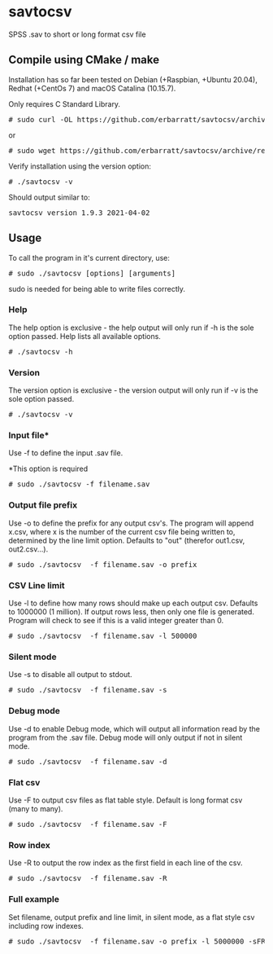 # savtocsv
SPSS .sav to short or long format csv file

<h2>Compile using CMake / make</h2>

Installation has so far been tested on Debian (+Raspbian, +Ubuntu 20.04), Redhat (+CentOs 7) and macOS Catalina (10.15.7).

Only requires C Standard Library.

<pre># sudo curl -OL https://github.com/erbarratt/savtocsv/archive/refs/heads/main.tar.gz</pre>

or

<pre># sudo wget https://github.com/erbarratt/savtocsv/archive/refs/heads/main.tar.gz</pre>

Verify installation using the version option:

<pre># ./savtocsv -v</pre>

Should output similar to:

<pre>savtocsv version 1.9.3 2021-04-02</pre>

<h2>Usage</h2>

To call the program in it's current directory, use:

<pre># sudo ./savtocsv [options] [arguments]</pre>

sudo is needed for being able to write files correctly.

<h3>Help</h3>

The help option is exclusive - the help output will only run if -h is the sole option passed. Help lists all available options.

<pre># ./savtocsv -h</pre>

<h3>Version</h3>

The version option is exclusive - the version output will only run if -v is the sole option passed.

<pre># ./savtocsv -v</pre>

<h3>Input file*</h3>

Use -f to define the input .sav file.

*This option is required

<pre># sudo ./savtocsv -f filename.sav</pre>

<h3>Output file prefix</h3>

Use -o to define the prefix for any output csv's. The program will append x.csv, where x is the number of the current csv file being written to, determined by the line limit option. Defaults to "out" (therefor out1.csv, out2.csv...).

<pre># sudo ./savtocsv  -f filename.sav -o prefix</pre>

<h3>CSV Line limit</h3>

Use -l to define how many rows should make up each output csv. Defaults to 1000000 (1 million). If output rows less, then only one file is generated. Program will check to see if this is a valid integer greater than 0.

<pre># sudo ./savtocsv  -f filename.sav -l 500000</pre>

<h3>Silent mode</h3>

Use -s to disable all output to stdout.

<pre># sudo ./savtocsv  -f filename.sav -s</pre>

<h3>Debug mode</h3>

Use -d to enable Debug mode, which will output all information read by the program from the .sav file. Debug mode will only output if not in silent mode.

<pre># sudo ./savtocsv  -f filename.sav -d</pre>

<h3>Flat csv</h3>

Use -F to output csv files as flat table style. Default is long format csv (many to many).

<pre># sudo ./savtocsv  -f filename.sav -F</pre>

<h3>Row index</h3>

Use -R to output the row index as the first field in each line of the csv.

<pre># sudo ./savtocsv  -f filename.sav -R</pre>

<h3>Full example</h3>

Set filename, output prefix and line limit, in silent mode, as a flat style csv including row indexes.

<pre># sudo ./savtocsv  -f filename.sav -o prefix -l 5000000 -sFR</pre>
